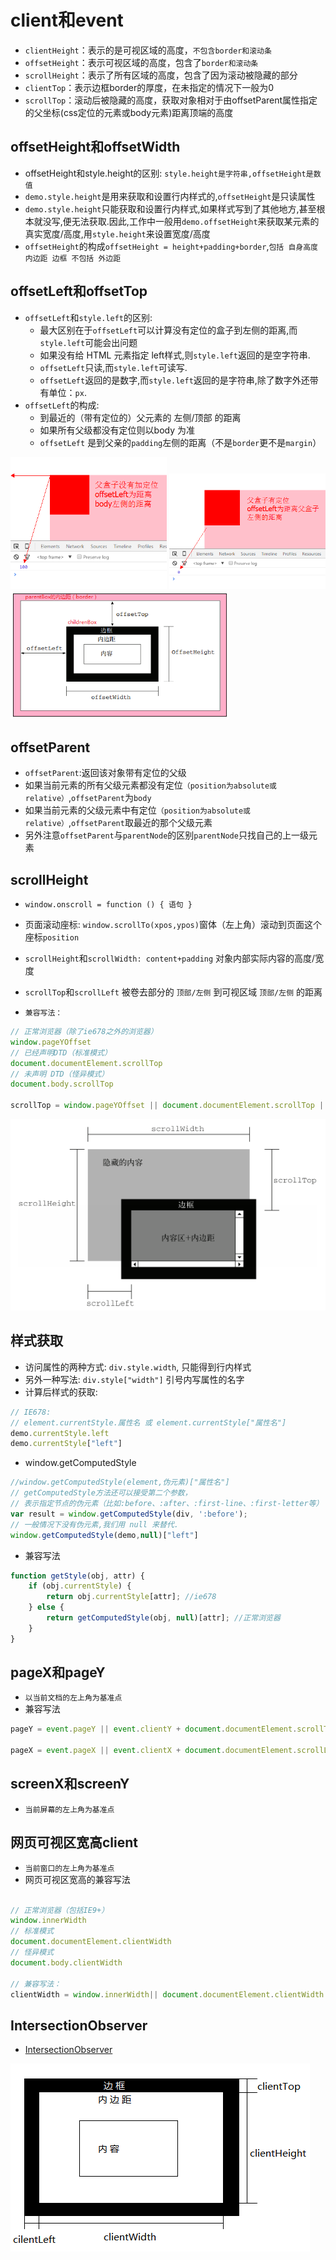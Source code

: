 # client和event

- `clientHeight`：表示的是可视区域的高度，`不包含border和滚动条`
- `offsetHeight`：表示可视区域的高度，包含了`border和滚动条`
- `scrollHeight`：表示了所有区域的高度，包含了因为滚动被隐藏的部分
- `clientTop`：表示边框border的厚度，在未指定的情况下一般为0
- `scrollTop`：滚动后被隐藏的高度，获取对象相对于由offsetParent属性指定的父坐标(css定位的元素或body元素)距离顶端的高度

## offsetHeight和offsetWidth

- offsetHeight和style.height的区别: `style.height是字符串,offsetHeight是数值`
- `demo.style.height`是用来获取和设置行内样式的,`offsetHeight`是只读属性
- `demo.style.height`只能获取和设置行内样式,如果样式写到了其他地方,甚至根本就没写,便无法获取.因此,工作中一般用`demo.offsetHeight`来获取某元素的真实宽度/高度,用`style.height`来设置宽度/高度
- `offsetHeight`的构成`offsetHeight = height+padding+border`,`包括 自身高度 内边距 边框 不包括 外边距`

## offsetLeft和offsetTop

- `offsetLeft`和`style.left`的区别:
  - 最大区别在于`offsetLeft`可以计算没有定位的盒子到左侧的距离,而`style.left`可能会出问题
  - 如果没有给 HTML 元素指定 left样式,则`style.left`返回的是空字符串.
  - `offsetLeft`只读,而`style.left`可读写.
  - `offsetLeft`返回的是数字,而`style.left`返回的是字符串,除了数字外还带有单位：`px`.
- `offsetLeft`的构成:
  - 到最近的（带有定位的）父元素的 左侧/顶部 的距离
  - 如果所有父级都没有定位则以body 为准
  - `offsetLeft` 是到父亲的`padding`左侧的距离（不是`border`更不是`margin`）

<img src="../assets/images/offsetLeft.png" width="250rem" alt="">
<img src="../assets/images/offsetleft2.png" width="250rem"  alt="">
<img src="../assets/images/offset.png" width="350rem" alt="">

## offsetParent

- `offsetParent`:返回该对象带有定位的父级
- 如果当前元素的所有父级元素都没有定位`（position为absolute或relative）`,`offsetParent`为`body`
- 如果当前元素的父级元素中有定位`（position为absolute或relative）`,`offsetParent`取最近的那个父级元素
- 另外注意`offsetParent`与`parentNode`的区别`parentNode`只找自己的上一级元素

## scrollHeight

- `window.onscroll = function () { 语句 }`
- 页面滚动座标: `window.scrollTo(xpos,ypos)`窗体（左上角）滚动到页面这个座标`position`
- `scrollHeight`和`scrollWidth: content+padding` 对象内部实际内容的高度/宽度
- `scrollTop`和`scrollLeft` 被卷去部分的 `顶部/左侧` 到可视区域 `顶部/左侧` 的距离

- `兼容写法：`

```js
// 正常浏览器（除了ie678之外的浏览器）
window.pageYOffset
// 已经声明DTD（标准模式）
document.documentElement.scrollTop
// 未声明 DTD（怪异模式）
document.body.scrollTop

scrollTop = window.pageYOffset || document.documentElement.scrollTop || document.body.scrollTop || 0;
```

<img src="../assets/images/scroll.png" alt="">

## 样式获取

- 访问属性的两种方式: `div.style.width`, 只能得到行内样式
- 另外一种写法: `div.style["width"]` 引号内写属性的名字
- 计算后样式的获取:

```js
// IE678:
// element.currentStyle.属性名 或 element.currentStyle["属性名"]
demo.currentStyle.left
demo.currentStyle["left"]
```

- window.getComputedStyle

```js
//window.getComputedStyle(element,伪元素)["属性名"]
// getComputedStyle方法还可以接受第二个参数，
// 表示指定节点的伪元素（比如:before、:after、:first-line、:first-letter等）
var result = window.getComputedStyle(div, ':before');
// 一般情况下没有伪元素,我们用 null 来替代.
window.getComputedStyle(demo,null)["left"]
```

- 兼容写法

```js
function getStyle(obj, attr) {
    if (obj.currentStyle) {
        return obj.currentStyle[attr]; //ie678
    } else {
        return getComputedStyle(obj, null)[attr]; //正常浏览器
    }
}
```

## pageX和pageY

- `以当前文档的左上角为基准点`
- 兼容写法

```js
pageY = event.pageY || event.clientY + document.documentElement.scrollTop;

pageX = event.pageX || event.clientX + document.documentElement.scrollLeft;
```

## screenX和screenY

- `当前屏幕的左上角为基准点`

## 网页可视区宽高client

- `当前窗口的左上角为基准点`
- 网页可视区宽高的兼容写法

```js

// 正常浏览器（包括IE9+）
window.innerWidth
// 标准模式
document.documentElement.clientWidth
// 怪异模式
document.body.clientWidth

// 兼容写法：
clientWidth = window.innerWidth|| document.documentElement.clientWidth|| document.body.clientWidth|| 0;
```

## IntersectionObserver

- [IntersectionObserver](http://www.ruanyifeng.com/blog/2016/11/intersectionobserver_api.html)

<img src="../assets/images/client.png?raw=true" alt="">
